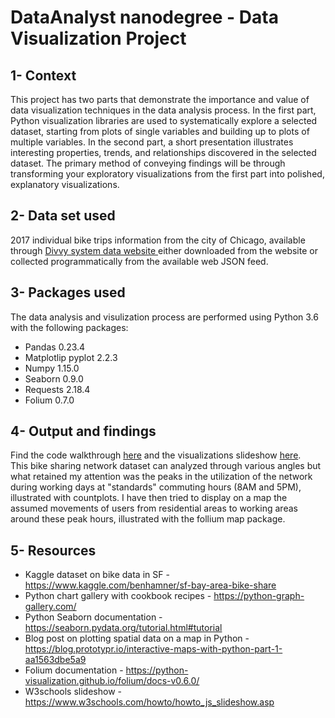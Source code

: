 # DataAnalyst nanodegree - Data Visualization Project

## 1- Context
This project has two parts that demonstrate the importance and value of data visualization techniques in the data analysis process. In the first part, Python visualization libraries are used to systematically explore a selected dataset, starting from plots of single variables and building up to plots of multiple variables. In the second part, a short presentation illustrates interesting properties, trends, and relationships discovered in the selected dataset. The primary method of conveying findings will be through transforming your exploratory visualizations from the first part into polished, explanatory visualizations.

## 2- Data set used
2017 individual bike trips information from the city of Chicago, available through [Divvy system data website ](https://www.divvybikes.com/system-data) either downloaded from the website or collected programmatically from the available web JSON feed.

## 3- Packages used
The data analysis and visulization process are performed using Python 3.6 with the following packages:
- Pandas 0.23.4
- Matplotlip pyplot 2.2.3
- Numpy 1.15.0
- Seaborn 0.9.0
- Requests 2.18.4
- Folium 0.7.0

## 4- Output and findings
Find the code walkthrough [here](https://jocelyngiquel.github.io/udacity-data-visualization/data_viz_divvy.html) and the visualizations slideshow [here](https://jocelyngiquel.github.io/udacity-data-visualization/data_viz_divvy_slideshow.html).  
This bike sharing network dataset can analyzed through various angles but what retained my attention was the peaks in the utilization of the network during working days at "standards" commuting hours (8AM and 5PM), illustrated with countplots. I have then tried to display on a map the assumed movements of users from residential areas to working areas around these peak hours, illustrated with the follium map package.

## 5- Resources
- Kaggle dataset on bike data in SF - https://www.kaggle.com/benhamner/sf-bay-area-bike-share
- Python chart gallery with cookbook recipes - https://python-graph-gallery.com/
- Python Seaborn documentation - https://seaborn.pydata.org/tutorial.html#tutorial
- Blog post on plotting spatial data on a map in Python - https://blog.prototypr.io/interactive-maps-with-python-part-1-aa1563dbe5a9
- Folium documentation - https://python-visualization.github.io/folium/docs-v0.6.0/
- W3schools slideshow - https://www.w3schools.com/howto/howto_js_slideshow.asp
